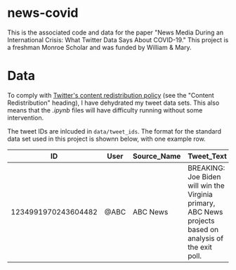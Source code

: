 # news-covid

This is the associated code and data for the paper "News Media During an International Crisis: What Twitter Data Says About COVID-19." 
This project is a freshman Monroe Scholar and was funded by William & Mary.

# Data

To comply with [Twitter's content redistribution policy](https://developer.twitter.com/en/developer-terms/agreement-and-policy) (see the "Content Redistribution" heading), I have dehydrated my tweet data sets. This also means that the _.ipynb_ files will have difficulty running without some intervention. 

The tweet IDs are inlcuded in `data/tweet_ids`. The format for the standard data set used in this project is shownn below, with one example row.

ID | User | Source_Name | Tweet_Text | Date_Time
--- | --- | --- | --- | --- | 
1234991970243604482 | @ABC | ABC News | BREAKING: Joe Biden will win the Virginia primary, ABC News projects based on analysis of the exit poll. | 2020-03-04 00:00:05
